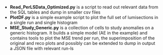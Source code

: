 *  **Read_PerLSData_Optimized.py** is a script to read out relevant data from the SQL tables and dump in smaller csv files
*  **PlotDF.py** is a simple example script to plot the full set of lumisections in a single run and single histogram
*  **MSE_Study_Generic.py** is a collection of cells to study anomalies on a generic histogram. It builds a simple model (AE in the example) and contains tools to plot the MSE trend per run, the superimposition of the original and reco plots and possibly can be extended to dump in output a JSON file with relevant run-ls